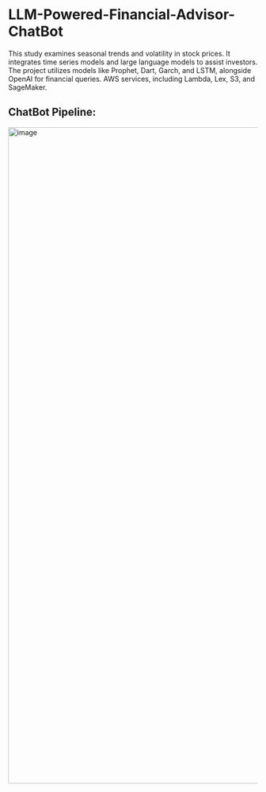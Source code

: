 # LLM-Powered-Financial-Advisor-ChatBot
This study examines seasonal trends and volatility in stock prices. It integrates time series models and large language models to assist investors. The project utilizes models like Prophet, Dart, Garch, and LSTM, alongside OpenAI for financial queries. AWS services, including Lambda, Lex, S3, and SageMaker.

## ChatBot Pipeline:
<img width="1322" alt="image" src="https://github.com/user-attachments/assets/207d41bf-5e8a-47d7-85ff-59f3b7ba3bab" />
